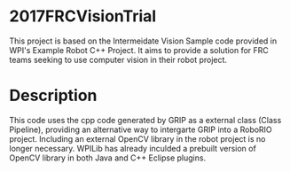 # 2017FRCVisionTrial
This project is based on the Intermeidate Vision Sample code provided in WPI's Example Robot C++ Project. It aims to provide a solution for FRC teams seeking to use computer vision in their robot project. 

# Description
This code uses the cpp code generated by GRIP as a external class (Class Pipeline), providing an alternative way to intergarte GRIP into a RoboRIO project. 
Including an external OpenCV library in the robot project is no longer necessary. WPILib has already inculded a prebuilt version of OpenCV library in both Java and C++ Eclipse plugins.
